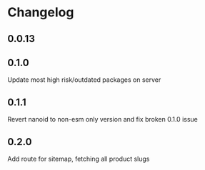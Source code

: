 # Changelog

## 0.0.13

## 0.1.0

Update most high risk/outdated packages on server

## 0.1.1

Revert nanoid to non-esm only version and fix broken 0.1.0 issue

## 0.2.0

Add route for sitemap, fetching all product slugs
